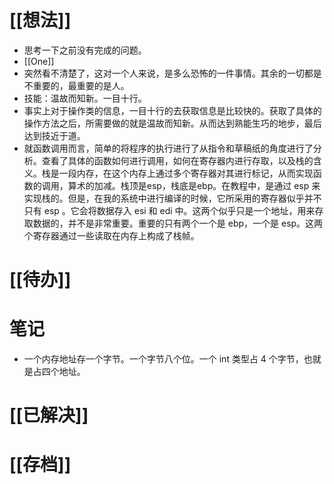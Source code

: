 # [[想法]]
- 思考一下之前没有完成的问题。
- [[One]]
- 突然看不清楚了，这对一个人来说，是多么恐怖的一件事情。其余的一切都是不重要的，最重要的是人。
- 技能：温故而知新。一目十行。
- 事实上对于操作类的信息，一目十行的去获取信息是比较快的。获取了具体的操作方法之后，所需要做的就是温故而知新。从而达到熟能生巧的地步，最后达到技近于道。
- 就函数调用而言，简单的将程序的执行进行了从指令和草稿纸的角度进行了分析。查看了具体的函数如何进行调用，如何在寄存器内进行存取，以及栈的含义。栈是一段内存，在这个内存上通过多个寄存器对其进行标记，从而实现函数的调用，算术的加减。栈顶是esp，栈底是ebp。在教程中，是通过 esp 来实现栈的。但是，在我的系统中进行编译的时候，它所采用的寄存器似乎并不只有 esp 。它会将数据存入 esi 和  edi 中。这两个似乎只是一个地址，用来存取数据的，并不是非常重要。重要的只有两个一个是 ebp，一个是 esp。这两个寄存器通过一些读取在内存上构成了栈帧。

# [[待办]]

# 笔记
- 一个内存地址存一个字节。一个字节八个位。一个 int 类型占 4 个字节，也就是占四个地址。

# [[已解决]]

# [[存档]]